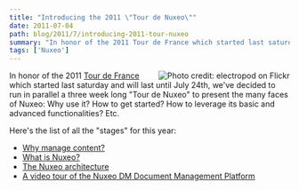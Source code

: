 ```yaml
---
title: "Introducing the 2011 \"Tour de Nuxeo\""
date: 2011-07-04
path: blog/2011/7/introducing-2011-tour-nuxeo
summary: "In honor of the 2011 Tour de France which started last saturday and will last until July 24th, we've decided to run in parallel a three week long \"Tour de Nuxeo\" to present the many faces of Nuxeo: Why use it."
tags: ['Nuxeo']
---
```


<p><img style="float: right; margin-left: 5px;" src="/images/6a010536291c30970b014e8996c8c2970d-800wi.png"
alt="Photo credit: electropod on Flickr"/>
In honor of the 2011 <a href="http://www.letour.fr/indexus.html">Tour de France</a> which started last saturday and will last until July 24th, we've decided to run in parallel a three week long "Tour de Nuxeo" to present the many faces of Nuxeo: Why use it? How to get started? How to leverage its basic and advanced functionalities? Etc.</p>

<p>Here's the list of all the "stages" for this year:</p>

<ul>

<li><a href="/blog/2011/07/why-manage-content/">Why manage content?</a></li>

<li><a href="/blog/2011/07/what-nuxeo/">What is Nuxeo?</a></li>

<li><a href="/blog/2011/07/nuxeo-architecture/">The Nuxeo architecture</a></li>

<li><a href="/blog/2011/07/video-tour-nuxeo-dm-document-management-platform/">A video tour of the Nuxeo DM Document Management Platform</a></li>

</ul>

